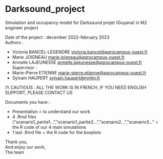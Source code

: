 # Darksound_project
Simulation and occupancy model for Darksound projet (Guyana) in M2 engineer project

Date of the project : december 2022-february 2023  
Authors :  
- Victoria BANCEL-LEGENDRE victoria.bancel@agrocampus-ouest.fr  
- Marie JOIGNEAU marie.joigneau@agrocampus-ouest.fr  
- Armelle LAJEUNESSE armelle.lajeunesse@agrocampus-ouest.fr  
Supervisor :  
- Marie-Pierre ETIENNE marie-pierre.etienne@agrocampus-ouest.fr  
- Sylvain HAUPERT sylvain.haupert@mnhn.fr  

/!\ CAUTIOUS : ALL THE WORK IS IN FRENCH, IF YOU NEED ENGLISH SUPPORT, PLEASE CONTACT US  

Documents you have :  
- Presentation = to understand our work  
- 4 .Rmd files ("scenario1_partie1...","scenario1_partie2...","scenario2...","scenario3..." = the R code of our 4 main simulations  
- 1 last .Rmd file = the R code for the boxplots  

Thank you,  
And enjoy our work,  
The team  
